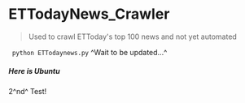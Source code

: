 # ETTodayNews_Crawler

> Used to crawl ETToday's top 100 news 
> and not yet automated

` python ETTodaynews.py`
^Wait to be updated...^

##### Here is Ubuntu

2^nd^ Test!
